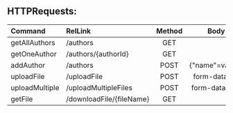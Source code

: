 ## HTTPRequests:
|Command        |RelLink                      |Method |Body           |Description  |
|:---           |:---                         |:---:  |:---:          |:---:        |
|getAllAuthors  |/authors                     |GET    |               |             |
|getOneAuthor   |/authors/{authorId}          |GET    |               |             |
|addAuthor      |/authors                     |POST   |{"name"=value,}|             |
|uploadFile     |/uploadFile                  |POST   |form-data file |             |
|uploadMultiple |/uploadMultipleFiles         |POST   |form-data files|             |
|getFile        |/downloadFile/{fileName}     |GET    |               |             |
